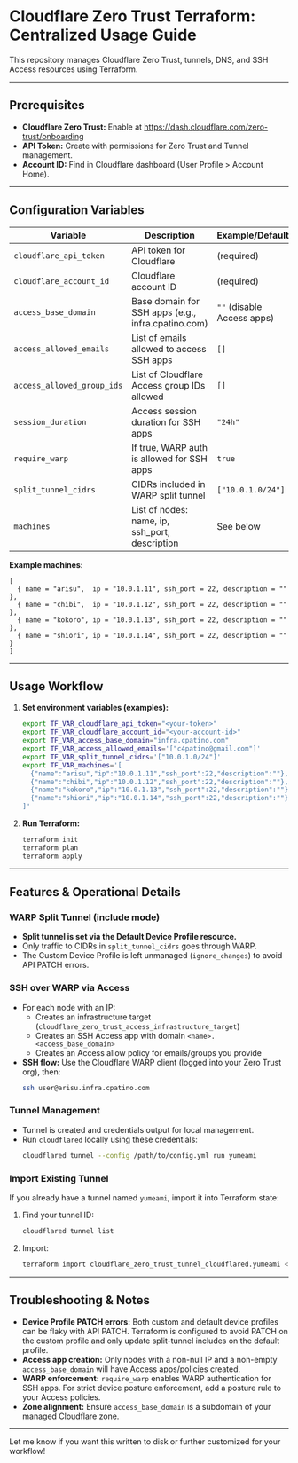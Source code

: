 # Cloudflare Zero Trust Terraform: Centralized Usage Guide

This repository manages Cloudflare Zero Trust, tunnels, DNS, and SSH Access resources using Terraform.

---

## Prerequisites

- **Cloudflare Zero Trust:** Enable at https://dash.cloudflare.com/zero-trust/onboarding
- **API Token:** Create with permissions for Zero Trust and Tunnel management.
- **Account ID:** Find in Cloudflare dashboard (User Profile > Account Home).

---

## Configuration Variables

| Variable                   | Description                                                                 | Example/Default                          |
|----------------------------|-----------------------------------------------------------------------------|------------------------------------------|
| `cloudflare_api_token`     | API token for Cloudflare                                                    | (required)                               |
| `cloudflare_account_id`    | Cloudflare account ID                                                       | (required)                               |
| `access_base_domain`       | Base domain for SSH apps (e.g., infra.cpatino.com)                          | `""` (disable Access apps)               |
| `access_allowed_emails`    | List of emails allowed to access SSH apps                                   | `[]`                                     |
| `access_allowed_group_ids` | List of Cloudflare Access group IDs allowed                                 | `[]`                                     |
| `session_duration`         | Access session duration for SSH apps                                        | `"24h"`                                  |
| `require_warp`             | If true, WARP auth is allowed for SSH apps                                  | `true`                                   |
| `split_tunnel_cidrs`       | CIDRs included in WARP split tunnel                                         | `["10.0.1.0/24"]`                        |
| `machines`                 | List of nodes: name, ip, ssh_port, description                              | See below                                |

**Example machines:**
```hcl
[
  { name = "arisu",  ip = "10.0.1.11", ssh_port = 22, description = "" },
  { name = "chibi",  ip = "10.0.1.12", ssh_port = 22, description = "" },
  { name = "kokoro", ip = "10.0.1.13", ssh_port = 22, description = "" },
  { name = "shiori", ip = "10.0.1.14", ssh_port = 22, description = "" }
]
```

---

## Usage Workflow

1. **Set environment variables (examples):**
   ```bash
   export TF_VAR_cloudflare_api_token="<your-token>"
   export TF_VAR_cloudflare_account_id="<your-account-id>"
   export TF_VAR_access_base_domain="infra.cpatino.com"
   export TF_VAR_access_allowed_emails='["c4patino@gmail.com"]'
   export TF_VAR_split_tunnel_cidrs='["10.0.1.0/24"]'
   export TF_VAR_machines='[
     {"name":"arisu","ip":"10.0.1.11","ssh_port":22,"description":""},
     {"name":"chibi","ip":"10.0.1.12","ssh_port":22,"description":""},
     {"name":"kokoro","ip":"10.0.1.13","ssh_port":22,"description":""},
     {"name":"shiori","ip":"10.0.1.14","ssh_port":22,"description":""}
   ]'
   ```

2. **Run Terraform:**
   ```bash
   terraform init
   terraform plan
   terraform apply
   ```

---

## Features & Operational Details

### WARP Split Tunnel (include mode)
- **Split tunnel is set via the Default Device Profile resource.**
- Only traffic to CIDRs in `split_tunnel_cidrs` goes through WARP.
- The Custom Device Profile is left unmanaged (`ignore_changes`) to avoid API PATCH errors.

### SSH over WARP via Access
- For each node with an IP:
  - Creates an infrastructure target (`cloudflare_zero_trust_access_infrastructure_target`)
  - Creates an SSH Access app with domain `<name>.<access_base_domain>`
  - Creates an Access allow policy for emails/groups you provide
- **SSH flow:** Use the Cloudflare WARP client (logged into your Zero Trust org), then:
  ```bash
  ssh user@arisu.infra.cpatino.com
  ```

### Tunnel Management
- Tunnel is created and credentials output for local management.
- Run `cloudflared` locally using these credentials:
  ```bash
  cloudflared tunnel --config /path/to/config.yml run yumeami
  ```

### Import Existing Tunnel
If you already have a tunnel named `yumeami`, import it into Terraform state:
1. Find your tunnel ID:
   ```bash
   cloudflared tunnel list
   ```
2. Import:
   ```bash
   terraform import cloudflare_zero_trust_tunnel_cloudflared.yumeami <account_id>/<tunnel_id>
   ```

---

## Troubleshooting & Notes

- **Device Profile PATCH errors:** Both custom and default device profiles can be flaky with API PATCH. Terraform is configured to avoid PATCH on the custom profile and only update split-tunnel includes on the default profile.
- **Access app creation:** Only nodes with a non-null IP and a non-empty `access_base_domain` will have Access apps/policies created.
- **WARP enforcement:** `require_warp` enables WARP authentication for SSH apps. For strict device posture enforcement, add a posture rule to your Access policies.
- **Zone alignment:** Ensure `access_base_domain` is a subdomain of your managed Cloudflare zone.

---

Let me know if you want this written to disk or further customized for your workflow!
